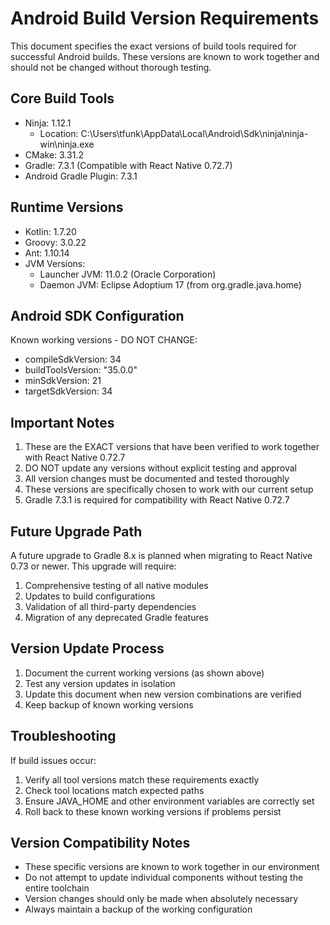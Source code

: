 # Android Build Version Requirements

This document specifies the exact versions of build tools required for successful Android builds. These versions are known to work together and should not be changed without thorough testing.

## Core Build Tools

- Ninja: 1.12.1
  - Location: C:\Users\tfunk\AppData\Local\Android\Sdk\ninja\ninja-win\ninja.exe
- CMake: 3.31.2
- Gradle: 7.3.1 (Compatible with React Native 0.72.7)
- Android Gradle Plugin: 7.3.1

## Runtime Versions

- Kotlin: 1.7.20
- Groovy: 3.0.22
- Ant: 1.10.14
- JVM Versions:
  - Launcher JVM: 11.0.2 (Oracle Corporation)
  - Daemon JVM: Eclipse Adoptium 17 (from org.gradle.java.home)

## Android SDK Configuration

Known working versions - DO NOT CHANGE:
- compileSdkVersion: 34
- buildToolsVersion: "35.0.0"
- minSdkVersion: 21
- targetSdkVersion: 34

## Important Notes

1. These are the EXACT versions that have been verified to work together with React Native 0.72.7
2. DO NOT update any versions without explicit testing and approval
3. All version changes must be documented and tested thoroughly
4. These versions are specifically chosen to work with our current setup
5. Gradle 7.3.1 is required for compatibility with React Native 0.72.7

## Future Upgrade Path

A future upgrade to Gradle 8.x is planned when migrating to React Native 0.73 or newer. This upgrade will require:
1. Comprehensive testing of all native modules
2. Updates to build configurations
3. Validation of all third-party dependencies
4. Migration of any deprecated Gradle features

## Version Update Process

1. Document the current working versions (as shown above)
2. Test any version updates in isolation
3. Update this document when new version combinations are verified
4. Keep backup of known working versions

## Troubleshooting

If build issues occur:
1. Verify all tool versions match these requirements exactly
2. Check tool locations match expected paths
3. Ensure JAVA_HOME and other environment variables are correctly set
4. Roll back to these known working versions if problems persist

## Version Compatibility Notes

- These specific versions are known to work together in our environment
- Do not attempt to update individual components without testing the entire toolchain
- Version changes should only be made when absolutely necessary
- Always maintain a backup of the working configuration
